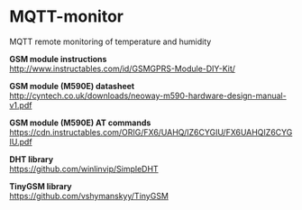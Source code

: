 # MQTT-monitor
MQTT remote monitoring of temperature and humidity

**GSM module instructions**  
http://www.instructables.com/id/GSMGPRS-Module-DIY-Kit/

**GSM module (M590E) datasheet**  
http://cyntech.co.uk/downloads/neoway-m590-hardware-design-manual-v1.pdf

**GSM module (M590E) AT commands**  
https://cdn.instructables.com/ORIG/FX6/UAHQ/IZ6CYGIU/FX6UAHQIZ6CYGIU.pdf

**DHT library**  
https://github.com/winlinvip/SimpleDHT

**TinyGSM library**  
https://github.com/vshymanskyy/TinyGSM

